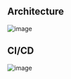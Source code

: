 
## Architecture

![image](https://user-images.githubusercontent.com/45196240/106359073-7ddcf480-6353-11eb-966a-5d4193d7f2df.png)


## CI/CD
![image](https://user-images.githubusercontent.com/45196240/106359171-3145e900-6354-11eb-9b77-1906f55f35e7.png)

